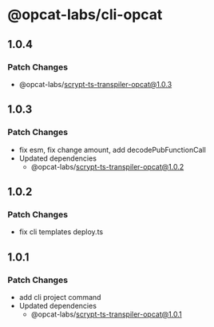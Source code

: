 # @opcat-labs/cli-opcat

## 1.0.4

### Patch Changes

- @opcat-labs/scrypt-ts-transpiler-opcat@1.0.3

## 1.0.3

### Patch Changes

- fix esm, fix change amount, add decodePubFunctionCall
- Updated dependencies
  - @opcat-labs/scrypt-ts-transpiler-opcat@1.0.2

## 1.0.2

### Patch Changes

- fix cli templates deploy.ts

## 1.0.1

### Patch Changes

- add cli project command
- Updated dependencies
  - @opcat-labs/scrypt-ts-transpiler-opcat@1.0.1
